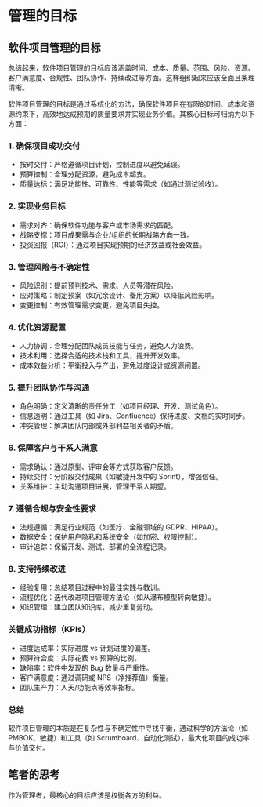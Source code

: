 # 管理的目标

## 软件项目管理的目标

总结起来，软件项目管理的目标应该涵盖时间、成本、质量、范围、风险、资源、客户满意度、合规性、团队协作、持续改进等方面。这样组织起来应该全面且条理清晰。

软件项目管理的目标是通过系统化的方法，确保软件项目在有限的时间、成本和资源约束下，高效地达成预期的质量要求并实现业务价值。其核心目标可归纳为以下方面：

### 1. 确保项目成功交付

- 按时交付：严格遵循项目计划，控制进度以避免延误。
- 预算控制：合理分配资源，避免成本超支。
- 质量达标：满足功能性、可靠性、性能等需求（如通过测试验收）。

### 2. 实现业务目标

- 需求对齐：确保软件功能与客户或市场需求的匹配。
- 战略支撑：项目成果需与企业/组织的长期战略方向一致。
- 投资回报（ROI）：通过项目实现预期的经济效益或社会效益。

### 3. 管理风险与不确定性

- 风险识别：提前预判技术、需求、人员等潜在风险。
- 应对策略：制定预案（如冗余设计、备用方案）以降低风险影响。
- 变更控制：有效管理需求变更，避免项目失控。

### 4. 优化资源配置

- 人力协调：合理分配团队成员技能与任务，避免人力浪费。
- 技术利用：选择合适的技术栈和工具，提升开发效率。
- 成本效益分析：平衡投入与产出，避免过度设计或资源闲置。

### 5. 提升团队协作与沟通

- 角色明确：定义清晰的责任分工（如项目经理、开发、测试角色）。
- 信息透明：通过工具（如 Jira、Confluence）保持进度、文档的实时同步。
- 冲突管理：解决团队内部或外部利益相关者的矛盾。

### 6. 保障客户与干系人满意

- 需求确认：通过原型、评审会等方式获取客户反馈。
- 持续交付：分阶段交付成果（如敏捷开发中的 Sprint），增强信任。
- 关系维护：主动沟通项目进展，管理干系人期望。

### 7. 遵循合规与安全性要求

- 法规遵循：满足行业规范（如医疗、金融领域的 GDPR、HIPAA）。
- 数据安全：保护用户隐私和系统安全（如加密、权限控制）。
- 审计追踪：保留开发、测试、部署的全流程记录。

### 8. 支持持续改进

- 经验复用：总结项目过程中的最佳实践与教训。
- 流程优化：迭代改进项目管理方法论（如从瀑布模型转向敏捷）。
- 知识管理：建立团队知识库，减少重复劳动。

### 关键成功指标（KPIs）

- 进度达成率：实际进度 vs 计划进度的偏差。
- 预算符合度：实际花费 vs 预算的比例。
- 缺陷率：软件中发现的 Bug 数量与严重性。
- 客户满意度：通过调研或 NPS（净推荐值）衡量。
- 团队生产力：人天/功能点等效率指标。

### 总结

软件项目管理的本质是在复杂性与不确定性中寻找平衡，通过科学的方法论（如 PMBOK、敏捷）和工具（如 Scrumboard、自动化测试），最大化项目的成功率与价值交付。

## 笔者的思考

作为管理者，最核心的目标应该是权衡各方的利益。
